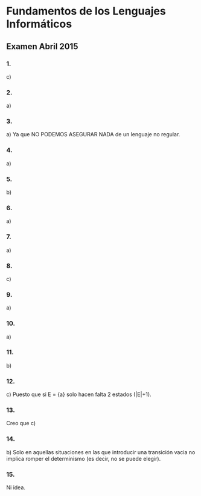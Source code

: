 # Fundamentos de los Lenguajes Informáticos
## Examen Abril 2015


### 1.
c)
### 2.
a)
### 3.
a) Ya que NO PODEMOS ASEGURAR NADA de un lenguaje no regular.
### 4.
a)
### 5.
b)
### 6.
a)
### 7.
a)
### 8.
c)
### 9.
a)
### 10.
a)
### 11.
b)
### 12.
c) Puesto que si E = {a} solo hacen falta 2 estados (|E|+1).

### 13.
Creo que c)
### 14.
b) Solo en aquellas situaciones en las que introducir una transición vacia no implica romper el determinismo (es decir, no se puede elegir).
### 15.
Ni idea.
